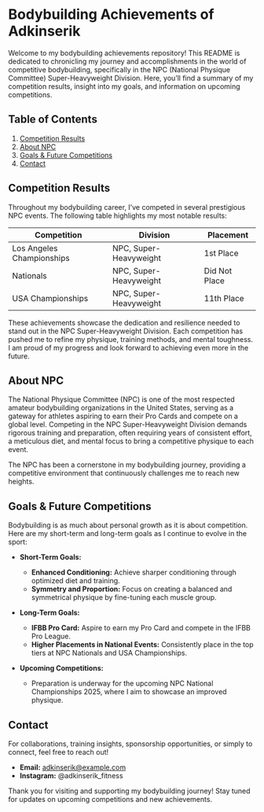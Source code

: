 # Bodybuilding Achievements of Adkinserik

Welcome to my bodybuilding achievements repository! This README is dedicated to chronicling my journey and accomplishments in the world of competitive bodybuilding, specifically in the NPC (National Physique Committee) Super-Heavyweight Division. Here, you’ll find a summary of my competition results, insight into my goals, and information on upcoming competitions.

## Table of Contents
1. [Competition Results](#competition-results)
2. [About NPC](#about-npc)
3. [Goals & Future Competitions](#goals--future-competitions)
4. [Contact](#contact)

## Competition Results

Throughout my bodybuilding career, I’ve competed in several prestigious NPC events. The following table highlights my most notable results:

| Competition                    | Division               | Placement        |
|--------------------------------|------------------------|------------------|
| Los Angeles Championships       | NPC, Super-Heavyweight | 1st Place       |
| Nationals                      | NPC, Super-Heavyweight | Did Not Place   |
| USA Championships              | NPC, Super-Heavyweight | 11th Place      |

These achievements showcase the dedication and resilience needed to stand out in the NPC Super-Heavyweight Division. Each competition has pushed me to refine my physique, training methods, and mental toughness. I am proud of my progress and look forward to achieving even more in the future.

## About NPC

The National Physique Committee (NPC) is one of the most respected amateur bodybuilding organizations in the United States, serving as a gateway for athletes aspiring to earn their Pro Cards and compete on a global level. Competing in the NPC Super-Heavyweight Division demands rigorous training and preparation, often requiring years of consistent effort, a meticulous diet, and mental focus to bring a competitive physique to each event. 

The NPC has been a cornerstone in my bodybuilding journey, providing a competitive environment that continuously challenges me to reach new heights.

## Goals & Future Competitions

Bodybuilding is as much about personal growth as it is about competition. Here are my short-term and long-term goals as I continue to evolve in the sport:

- **Short-Term Goals:**
  - **Enhanced Conditioning:** Achieve sharper conditioning through optimized diet and training.
  - **Symmetry and Proportion:** Focus on creating a balanced and symmetrical physique by fine-tuning each muscle group.
  
- **Long-Term Goals:**
  - **IFBB Pro Card:** Aspire to earn my Pro Card and compete in the IFBB Pro League.
  - **Higher Placements in National Events:** Consistently place in the top tiers at NPC Nationals and USA Championships.

- **Upcoming Competitions:**
  - Preparation is underway for the upcoming NPC National Championships 2025, where I aim to showcase an improved physique.

## Contact

For collaborations, training insights, sponsorship opportunities, or simply to connect, feel free to reach out!

- **Email:** adkinserik@example.com
- **Instagram:** @adkinserik_fitness

Thank you for visiting and supporting my bodybuilding journey! Stay tuned for updates on upcoming competitions and new achievements.
